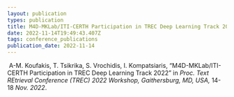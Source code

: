 ```yaml
---
layout: publication
types: publication
title: M4D-MKLab/ITI-CERTH Participation in TREC Deep Learning Track 2022
date: 2022-11-14T19:49:43.407Z
tags: conference_publications
publication_date: 2022-11-14
---
```

<!--StartFragment-->

 A-M. Koufakis, T. Tsikrika, S. Vrochidis, I. Kompatsiaris, “M4D-MKLab/ITI-CERTH Participation in TREC Deep Learning Track 2022” in *Proc. Text REtrieval Conference (TREC) 2022 Workshop, Gaithersburg, MD, USA,* 14-18 *Nov. 2022*.

<!--EndFragment-->